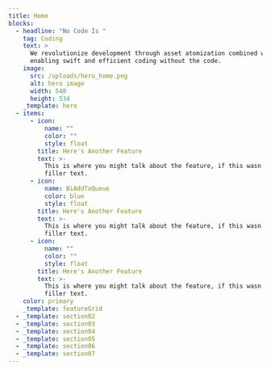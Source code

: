 ```yaml
---
title: Home
blocks:
  - headline: "No Code Is "
    tag: Coding
    text: >
      We revolutionize development through asset atomization combined with AI,
      enabling swift and efficient coding without the code.
    image:
      src: /uploads/hero_home.png
      alt: hero image
      width: 548
      height: 534
    _template: hero
  - items:
      - icon:
          name: ""
          color: ""
          style: float
        title: Here's Another Feature
        text: >-
          This is where you might talk about the feature, if this wasn't just
          filler text.
      - icon:
          name: BiAddToQueue
          color: blue
          style: float
        title: Here's Another Feature
        text: >-
          This is where you might talk about the feature, if this wasn't just
          filler text.
      - icon:
          name: ""
          color: ""
          style: float
        title: Here's Another Feature
        text: >-
          This is where you might talk about the feature, if this wasn't just
          filler text.
    color: primary
    _template: featureGrid
  - _template: section02
  - _template: section03
  - _template: section04
  - _template: section05
  - _template: section06
  - _template: section07
---
```

